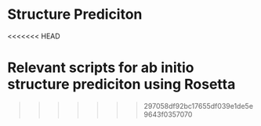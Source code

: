 # Structure Prediciton
<<<<<<< HEAD

Relevant scripts for ab initio structure prediciton using Rosetta
=======
>>>>>>> 297058df92bc17655df039e1de5e9643f0357070
